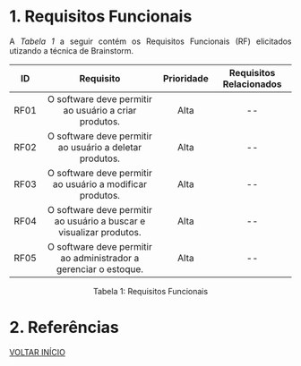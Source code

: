 # 1. Requisitos Funcionais

<p align="justify">A <i>Tabela 1</i> a seguir contém os Requisitos Funcionais (RF) elicitados utizando a técnica de Brainstorm.</p>

| ID   |                                 Requisito                                 | Prioridade | Requisitos Relacionados |
| :--: | :-----------------------------------------------------------------------: | :--------: | :---------------------: |
| RF01 |           O software deve permitir ao usuário a criar produtos.           |  Alta      |           --            |
| RF02 |          O software deve permitir ao usuário a deletar produtos.          |  Alta      |           --            |
| RF03 |         O software deve permitir ao usuário a modificar produtos.         |  Alta      |           --            |
| RF04 |     O software deve permitir ao usuário a buscar e visualizar produtos.   |  Alta      |           --            |
| RF05 |      O software deve permitir ao administrador a gerenciar o estoque.     |  Alta      |           --            |

<div style="text-align: center">
<p>Tabela 1: Requisitos Funcionais</p>
</div>

# 2. Referências


<a href="../README.md">VOLTAR INÍCIO</a>
